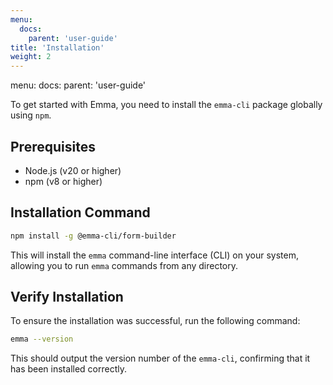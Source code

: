 ```yaml
---
menu:
  docs:
    parent: 'user-guide'
title: 'Installation'
weight: 2
---
```

menu:
  docs:
    parent: 'user-guide'

To get started with Emma, you need to install the `emma-cli` package globally using `npm`.

## Prerequisites

- Node.js (v20 or higher)
- npm (v8 or higher)

## Installation Command

```bash
npm install -g @emma-cli/form-builder
```

This will install the `emma` command-line interface (CLI) on your system, allowing you to run `emma` commands from any directory.

## Verify Installation

To ensure the installation was successful, run the following command:

```bash
emma --version
```

This should output the version number of the `emma-cli`, confirming that it has been installed correctly.
